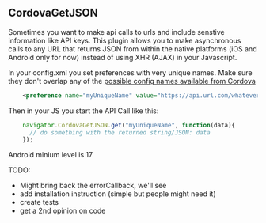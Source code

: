 ## CordovaGetJSON

Sometimes you want to make api calls to urls and include senstive information like API keys.  This plugin allows you to make asynchronous calls to any URL that returns JSON from within the native platforms (iOS and Android only for now) instead of using XHR (AJAX) in your Javascript.

In your config.xml you set preferences with very unique names. Make sure they don't overlap any of the [possible config names available from Cordova](http://cordova.apache.org/docs/en/4.0.0/config_ref_index.md.html#The%20config.xml%20File)

```xml
    <preference name="myUniqueName" value="https://api.url.com/whatever" />
```

Then in your JS you start the API Call like this:
    
```javascript
    navigator.CordovaGetJSON.get("myUniqueName", function(data){
      // do something with the returned string/JSON: data
    });
```

Android minium level is 17

TODO:    
- Might bring back the errorCallback,  we'll see
- add installation instruction (simple but people might need it)
- create tests
- get a 2nd opinion on code